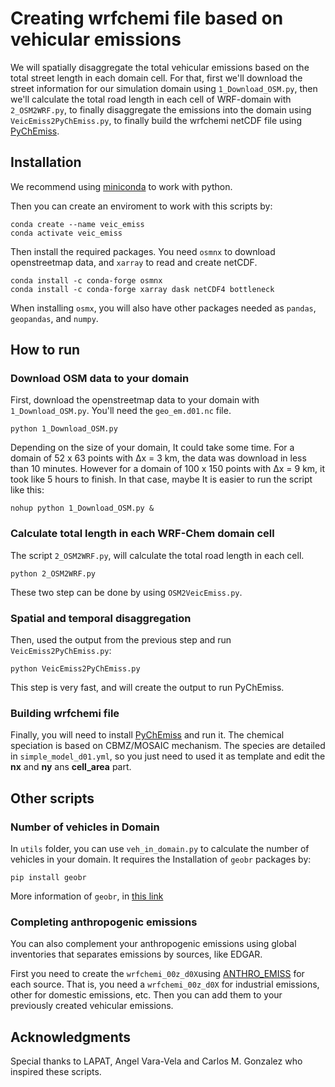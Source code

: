 # Creating wrfchemi file based on vehicular emissions

We will spatially disaggregate the total vehicular emissions based on the total street length in each domain cell.
For that, first we'll download the street information for our simulation domain using `1_Download_OSM.py`,
then we'll calculate the total road length in each cell of WRF-domain with `2_OSM2WRF.py`,
to finally disaggregate the emissions into the domain using `VeicEmiss2PyChEmiss.py`,
to finally build the wrfchemi netCDF file using [PyChEmiss](https://github.com/quishqa/PyChEmiss).

## Installation

We recommend using [miniconda](https://docs.conda.io/en/latest/miniconda.html) to work with python.

Then you can create an enviroment to work with this scripts by:

```
conda create --name veic_emiss
conda activate veic_emiss
```

Then install the required packages. You need `osmnx` to download openstreetmap data,
and `xarray` to read and create netCDF.

```
conda install -c conda-forge osmnx
conda install -c conda-forge xarray dask netCDF4 bottleneck
```

When installing `osmx`, you will also have other packages needed as `pandas`, `geopandas`, and `numpy`.

## How to run

### Download OSM data to your domain

First, download the openstreetmap data to your domain with `1_Download_OSM.py`.
You'll need the `geo_em.d01.nc` file.

```
python 1_Download_OSM.py
```

Depending on the size of your domain, It could take some time.
For a domain of 52 x 63 points with &Delta;x = 3 km, the data was download in less than 10 minutes.
However for a domain of 100 x 150 points with &Delta;x = 9 km, it took like 5 hours to finish.
In that case, maybe It is easier to run the script like this:

```
nohup python 1_Download_OSM.py &
```

### Calculate total length in each WRF-Chem domain cell

The script `2_OSM2WRF.py`, will calculate the total road length in each cell.

```
python 2_OSM2WRF.py
```

These two step can be done by using `OSM2VeicEmiss.py`.

### Spatial and temporal disaggregation

Then, used the output from the previous step and run  `VeicEmiss2PyChEmiss.py`:

```
python VeicEmiss2PyChEmiss.py
```
This step is very fast, and will create the output to run PyChEmiss.

### Building wrfchemi file

Finally, you will need to install [PyChEmiss](https://github.com/quishqa/PyChEmiss) and run it.
The chemical speciation is based on CBMZ/MOSAIC mechanism.
The species are detailed in `simple_model_d01.yml`, so you just need to used it as template and edit the **nx** and **ny** ans **cell_area** part.

## Other scripts

### Number of vehicles in Domain
In `utils` folder, you can use `veh_in_domain.py` to calculate the number of vehicles in your domain. It requires the Installation of `geobr` packages by:

```
pip install geobr
```

More information of `geobr`, in [this link](https://github.com/ipeaGIT/geobr)

### Completing anthropogenic emissions
You can also complement your anthropogenic emissions using global inventories that separates emissions by sources, like EDGAR.

First you need to create the `wrfchemi_00z_d0X`using [ANTHRO_EMISS](https://www2.acom.ucar.edu/wrf-chem/wrf-chem-tools-community) for each source.
That is, you need a `wrfchemi_00z_d0X` for industrial emissions, other for domestic emissions, etc. Then you can add them to your previously created vehicular emissions.



## Acknowledgments

Special thanks to LAPAT, Angel Vara-Vela and Carlos M. Gonzalez who inspired these scripts.
